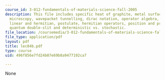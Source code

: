 ```yaml
---
course_id: 3-012-fundamentals-of-materials-science-fall-2005
description: This file includes specific heat of graphite, metal surfaces, tunnelling
  microscopy, wavepacket tunnelling, dirac notation, operator algebra, commutators,
  linear and hermitian, postulate, hermitian operators, position and probability,
  quantum double-slit and deterministic vs. stochastic.
file_location: /coursemedia/3-012-fundamentals-of-materials-science-fall-2005/496f856e7fd24b07e69b8a9477192ca7_lec04b.pdf
file_type: application/pdf
layout: pdf
title: lec04b.pdf
type: course
uid: 496f856e7fd24b07e69b8a9477192ca7

---
```

None